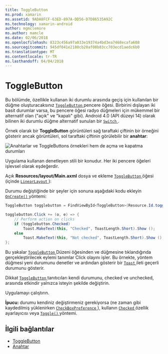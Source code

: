 ```yaml
---
title: ToggleButton
ms.prod: xamarin
ms.assetid: 9ADA8FCF-63ED-897A-DD56-D7D86535A92C
ms.technology: xamarin-android
author: mgmclemore
ms.author: mamcle
ms.date: 02/06/2018
ms.openlocfilehash: 8323c456a97a033e19374a4bd3ea7468ecafa608
ms.sourcegitcommit: 945df041e2180cb20af08b83cc703ecd1aedc6b0
ms.translationtype: MT
ms.contentlocale: tr-TR
ms.lasthandoff: 04/04/2018
---
```

# <a name="togglebutton"></a>ToggleButton

Bu bölümde, özellikle kullanan iki durumlu arasında geçiş için kullanılan bir düğme oluşturacaksınız [ `ToggleButton` ](https://developer.xamarin.com/api/type/Android.Widget.ToggleButton/) pencere öğesi. Birbirini dışlayan iki basit durumlar varsa, bu pencere öğesi radyo düğmeleri için mükemmel bir alternatif olan ("açık" ve "kapalı" gibi). Android 4.0 (API düzeyi 14) olarak bilinen iki durumlu düğme alternatif sunulan bir [ `Switch` ](https://developer.xamarin.com/api/type/Android.Widget.Switch/).

Örnek olarak bir **ToggleButton** görüntüleri sağ taraftaki çiftinin bir örneğini gösterir ancak görüntüleri, sol taraftaki çiftinin görülebilir bir **anahtar**:

![Anahtarlar ve ToggleButtons örnekleri hem de açma ve kapatma durumları](toggle-button-images/togglebutton-switch.png)  

Uygulama kullanan denetleyen stili bir konudur. Her iki pencere öğeleri işlevsel olarak eşdeğerdir.

Açık **Resources/layout/Main.axml** dosya ve ekleme [ `ToggleButton` ](https://developer.xamarin.com/api/type/Android.Widget.ToggleButton/) öğesi (içinde [ `LinearLayout` ](https://developer.xamarin.com/api/type/Android.Widget.LinearLayout/)):

Durumu değiştiğinde bir şeyler için sonuna aşağıdaki kodu ekleyin [ `OnCreate()` ](https://developer.xamarin.com/api/member/Android.App.Activity.OnCreate/p/Android.OS.Bundle/Android.OS.PersistableBundle) yöntemi:

```csharp
ToggleButton togglebutton = FindViewById<ToggleButton>(Resource.Id.togglebutton);

togglebutton.Click += (o, e) => {
    // Perform action on clicks
    if (togglebutton.Checked)
        Toast.MakeText(this, "Checked", ToastLength.Short).Show ();
    else
        Toast.MakeText(this, "Not checked", ToastLength.Short).Show ();
};
```

Bu yakalar [ `ToggleButton` ](https://developer.xamarin.com/api/type/Android.Widget.ToggleButton/) Düzeni öğesinden ve düğmesine tıklandığında gerçekleştirilecek eylemi tanımlar Click olayını işler. Bu örnekte, yöntem düğmesi yeni durumunu denetler ve ardından gösterir bir [ `Toast` ](https://developer.xamarin.com/api/type/Android.Widget.Toast/) ileti geçerli durumunu gösterir.

Dikkat [ `ToggleButton` ](https://developer.xamarin.com/api/type/Android.Widget.ToggleButton/) tanıtıcıları kendi durumunu, checked ve unchecked, arasında etkindir yalnızca isteyin şekilde değiştirin.

Uygulamayı çalıştırın.


**İpucu:** durumu kendiniz değiştirmeniz gerekiyorsa (ne zaman gibi kaydedilmiş yüklenirken [ `CheckBoxPreference` ](https://developer.xamarin.com/api/type/Android.Preferences.CheckBoxPreference/)), kullanın [ `Checked` ](https://developer.xamarin.com/api/property/Android.Widget.CompoundButton.Checked/) özellik ayarlayıcısı veya [ `Toggle()` ](https://developer.xamarin.com/api/member/Android.Widget.CompoundButton.Toggle/) yöntemi.


## <a name="related-links"></a>İlgili bağlantılar

- [ToggleButton](http://developer.android.com/reference/android/widget/ToggleButton.html)
- [Anahtar](http://developer.android.com/reference/android/widget/Switch.html)
